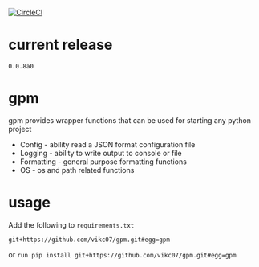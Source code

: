[![CircleCI](https://circleci.com/gh/vikc07/gpm.svg?style=svg)](https://circleci.com/gh/vikc07/gpm)
# current release
`0.0.8a0`

# gpm
gpm provides wrapper functions that can be used for starting any python project

* Config - ability read a JSON format configuration file
* Logging - ability to write output to console or file
* Formatting - general purpose formatting functions
* OS - os and path related functions

# usage
Add the following to `requirements.txt`

    git+https://github.com/vikc07/gpm.git#egg=gpm

or `run pip install git+https://github.com/vikc07/gpm.git#egg=gpm`